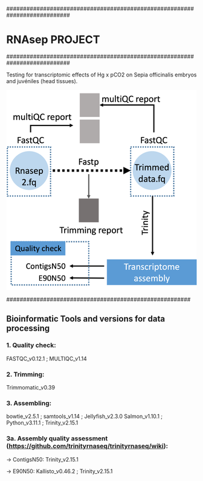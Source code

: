 ###########################################################################
#				RNAsep PROJECT				###
###########################################################################

Testing for transcriptomic effects of Hg x pCO2 on Sepia officinalis embryos and juvéniles (head tissues).


![](Workflow.jpg)

#######################################################
## Bioinformatic Tools and versions for data processing

### 1. Quality check:

FASTQC_v0.12.1	; MULTIQC_v1.14

### 2. Trimming:

Trimmomatic_v0.39

### 3. Assembling:

bowtie_v2.5.1	; samtools_v1.14	; Jellyfish_v2.3.0
Salmon_v1.10.1	; Python_v3.11.1	; Trinity_v2.15.1

### 3a. Assembly quality assessment (https://github.com/trinityrnaseq/trinityrnaseq/wiki):

-> ContigsN50: Trinity_v2.15.1

-> E90N50: Kallisto_v0.46.2	; Trinity_v2.15.1


